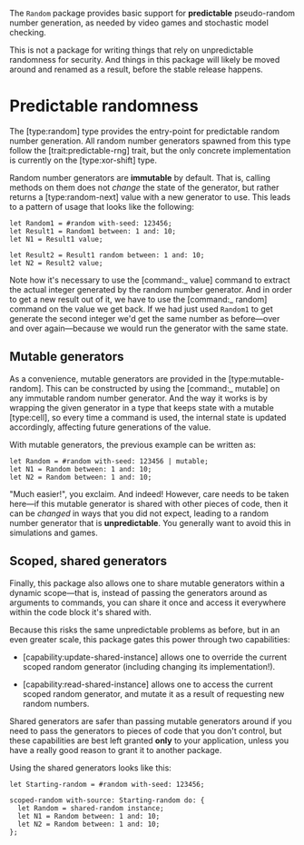The `Random` package provides basic support for **predictable**
pseudo-random number generation, as needed by video games and
stochastic model checking.

This is not a package for writing things that rely on unpredictable
randomness for security. And things in this package will likely be
moved around and renamed as a result, before the stable release happens.

# Predictable randomness

The [type:random] type provides the entry-point for predictable
random number generation. All random number generators spawned
from this type follow the [trait:predictable-rng] trait, but the
only concrete implementation is currently on the [type:xor-shift]
type.

Random number generators are **immutable** by default. That is,
calling methods on them does not _change_ the state of the generator,
but rather returns a [type:random-next] value with a new generator to use.
This leads to a pattern of usage that looks like the following:

    let Random1 = #random with-seed: 123456;
    let Result1 = Random1 between: 1 and: 10;
    let N1 = Result1 value;

    let Result2 = Result1 random between: 1 and: 10;
    let N2 = Result2 value;

Note how it's necessary to use the [command:_ value] command to extract
the actual integer generated by the random number generator. And in order
to get a new result out of it, we have to use the [command:_ random] command
on the value we get back. If we had just used `Random1` to get generate
the second integer we'd get the same number as before—over and over
again—because we would run the generator with the same state.

## Mutable generators

As a convenience, mutable generators are provided in the [type:mutable-random].
This can be constructed by using the [command:_ mutable] on any immutable
random number generator. And the way it works is by wrapping the given
generator in a type that keeps state with a mutable [type:cell], so every
time a command is used, the internal state is updated accordingly, affecting
future generations of the value.

With mutable generators, the previous example can be written as:

    let Random = #random with-seed: 123456 | mutable;
    let N1 = Random between: 1 and: 10;
    let N2 = Random between: 1 and: 10;

"Much easier!", you exclaim. And indeed! However, care needs to be taken
here—if this mutable generator is shared with other pieces of code, then
it can be _changed_ in ways that you did not expect, leading to a random
number generator that is **unpredictable**. You generally want to avoid
this in simulations and games.

## Scoped, shared generators

Finally, this package also allows one to share mutable generators within
a dynamic scope—that is, instead of passing the generators around as
arguments to commands, you can share it once and access it everywhere
within the code block it's shared with.

Because this risks the same unpredictable problems as before, but in
an even greater scale, this package gates this power through two
capabilities:

- [capability:update-shared-instance] allows one to override the
  current scoped random generator (including changing its implementation!).

- [capability:read-shared-instance] allows one to access the current
  scoped random generator, and mutate it as a result of requesting new
  random numbers.

Shared generators are safer than passing mutable generators around
if you need to pass the generators to pieces of code that you don't
control, but these capabilities are best left granted **only** to your
application, unless you have a really good reason to grant it to
another package.

Using the shared generators looks like this:

    let Starting-random = #random with-seed: 123456;

    scoped-random with-source: Starting-random do: {
      let Random = shared-random instance;
      let N1 = Random between: 1 and: 10;
      let N2 = Random between: 1 and: 10;
    };

